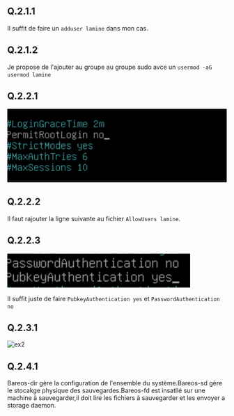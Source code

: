 ## Q.2.1.1
Il suffit de faire un `adduser lamine` dans mon cas.

## Q.2.1.2
Je propose de l'ajouter au groupe au groupe sudo avce un `usermod -aG usermod lamine`

## Q.2.2.1

![ex2](./images/ex2_1.png)

## Q.2.2.2

Il faut rajouter la ligne suivante au fichier `AllowUsers lamine`.


## Q.2.2.3

![ex2](./images/ex2_2.png)

Il suffit juste de faire `PubkeyAuthentication yes` et `PasswordAuthentication no` 

## Q.2.3.1

![ex2](./images/ex2_3.png)



## Q.2.4.1
Bareos-dir gère la configuration de l'ensemble du système.Bareos-sd gère le stocakge physique des sauvegardes.Bareos-fd est insatllé sur une machine à sauvegarder,il doit lire les fichiers à sauvegarder et les envoyer a storage daemon.



